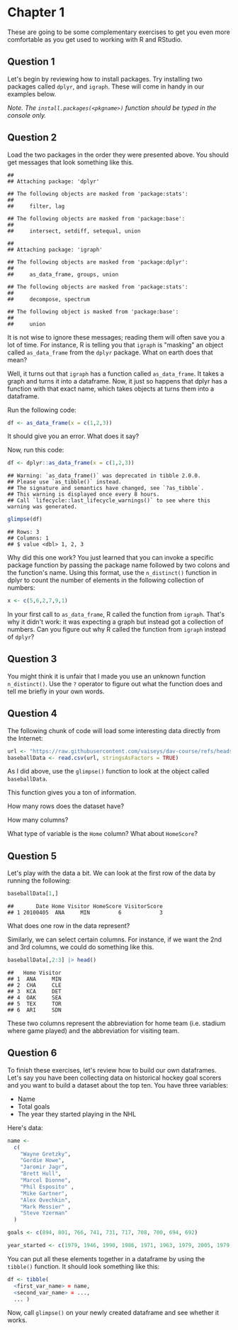 # Chapter 1

These are going to be some complementary exercises to get you even more comfortable as you get used to working with R and RStudio.

## Question 1

Let's begin by reviewing how to install packages. Try installing two packages called `dplyr`, and `igraph`. These will come in handy in our examples below.

*Note. The `install.packages(<pkgname>)` function should be typed in the console only.* 

## Question 2

Load the two packages in the order they were presented above. You should get messages that look something like this.

```         
## 
## Attaching package: 'dplyr'
```

```         
## The following objects are masked from 'package:stats':
## 
##     filter, lag
```

```         
## The following objects are masked from 'package:base':
## 
##     intersect, setdiff, setequal, union
```

```         
## 
## Attaching package: 'igraph'
```

```         
## The following objects are masked from 'package:dplyr':
## 
##     as_data_frame, groups, union
```

```         
## The following objects are masked from 'package:stats':
## 
##     decompose, spectrum
```

```         
## The following object is masked from 'package:base':
## 
##     union
```

It is not wise to ignore these messages; reading them will often save you a lot of time. For instance, R is telling you that `igraph` is "masking" an object called `as_data_frame` from the `dplyr` package. What on earth does that mean?

Well, it turns out that `igraph` has a function called `as_data_frame`. It takes a graph and turns it into a dataframe. Now, it just so happens that dplyr has a function with that exact name, which takes objects at turns them into a dataframe.

Run the following code:

``` r
df <- as_data_frame(x = c(1,2,3))
```

It should give you an error. What does it say?

Now, run this code:

``` r
df <- dplyr::as_data_frame(x = c(1,2,3))
```

```         
## Warning: `as_data_frame()` was deprecated in tibble 2.0.0.
## Please use `as_tibble()` instead.
## The signature and semantics have changed, see `?as_tibble`.
## This warning is displayed once every 8 hours.
## Call `lifecycle::last_lifecycle_warnings()` to see where this warning was generated.
```

``` r
glimpse(df)
```

```         
## Rows: 3
## Columns: 1
## $ value <dbl> 1, 2, 3
```

Why did this one work? You just learned that you can invoke a specific package function by passing the package name followed by two colons and the function's name. Using this format, use the `n_distinct()` function in dplyr to count the number of elements in the following collection of numbers:

``` r
x <- c(5,6,2,7,9,1)
```

In your first call to `as_data_frame`, R called the function from `igraph`. That's why it didn't work: it was expecting a graph but instead got a collection of numbers. Can you figure out why R called the function from `igraph` instead of `dplyr`?

## Question 3

You might think it is unfair that I made you use an unknown function `n_distinct()`. Use the `?` operator to figure out what the function does and tell me briefly in your own words.

## Question 4

The following chunk of code will load some interesting data directly from the Internet:

``` r
url <- "https://raw.githubusercontent.com/vaiseys/dav-course/refs/heads/main/Data/baseballData.csv"
baseballData <- read.csv(url, stringsAsFactors = TRUE)
```

As I did above, use the `glimpse()` function to look at the object called `baseballData`.

This function gives you a ton of information.

How many rows does the dataset have?

How many columns?

What type of variable is the `Home` column? What about `HomeScore`?

## Question 5

Let's play with the data a bit. We can look at the first row of the data by running the following:

``` r
baseballData[1,]
```

```         
##       Date Home Visitor HomeScore VisitorScore
## 1 20100405  ANA     MIN         6            3
```

What does one row in the data represent?

Similarly, we can select certain columns. For instance, if we want the 2nd and 3rd columns, we could do something like this.

``` r
baseballData[,2:3] |> head()
```

```         
##   Home Visitor
## 1  ANA     MIN
## 2  CHA     CLE
## 3  KCA     DET
## 4  OAK     SEA
## 5  TEX     TOR
## 6  ARI     SDN
```

These two columns represent the abbreviation for home team (i.e. stadium where game played) and the abbreviation for visiting team.

## Question 6

To finish these exercises, let's review how to build our own dataframes. Let's say you have been collecting data on historical hockey goal scorers and you want to build a dataset about the top ten. You have three variables:

-   Name
-   Total goals
-   The year they started playing in the NHL

Here's data:

``` r
name <-
  c(
    "Wayne Gretzky",
    "Gordie Howe",
    "Jaromir Jagr",
    "Brett Hull",
    "Marcel Dionne",
    "Phil Esposito" ,
    "Mike Gartner",
    "Alex Ovechkin",
    "Mark Messier" ,
    "Steve Yzerman"
  )

goals <- c(894, 801, 766, 741, 731, 717, 708, 700, 694, 692)

year_started <- c(1979, 1946, 1990, 1986, 1971, 1963, 1979, 2005, 1979, 1983)
```

You can put all these elements together in a dataframe by using the `tibble()` function. It should look something like this:

``` r
df <- tibble( 
  <first_var_name> = name, 
  <second_var_name> = ..., 
  ... ) 
```

Now, call `glimpse()` on your newly created dataframe and see whether it works.
